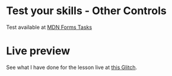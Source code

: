 # Test your skills - Other Controls

Test available at [MDN Forms Tasks](https://developer.mozilla.org/en-US/docs/Learn/Forms/Test_your_skills:_Other_controls)

# Live preview

See what I have done for the lesson live at [this Glitch](https://titanium-slender-swim.glitch.me/WebForms/Test%20your%20skills%20-%20Other%20controls/).
